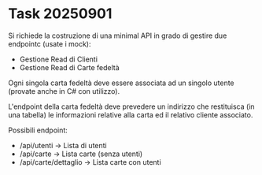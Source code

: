 # Task 20250901

Si richiede la costruzione di una minimal API in grado di gestire due endpointc (usate i mock):

- Gestione Read di Clienti
- Gestione Read di Carte fedeltà

Ogni singola carta fedeltà deve essere associata ad un singolo utente (provate anche in C# con utilizzo).

L'endpoint della carta fedeltà deve prevedere un indirizzo che restituisca (in una tabella) le informazioni relative alla carta ed il relativo cliente associato.

Possibili endpoint:
- /api/utenti -> Lista di utenti
- /api/carte -> Lista carte (senza utenti)
- /api/carte/dettaglio -> Lista carte con utenti